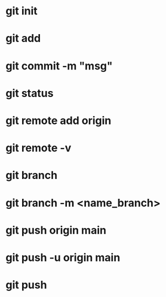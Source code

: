 # git init
# git add <File name>
# git commit -m "msg"
# git status 
# git remote add origin <link>
# git remote -v
# git branch
# git branch -m <name_branch>
# git push origin main
# git push -u origin main
# git push
